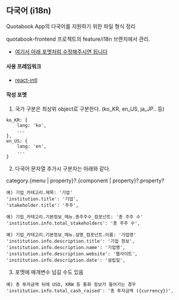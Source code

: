## 다국어 (i18n)

Quotabook App의 다국어를 지원하기 위한 파일 형식 정리

quotabook-frontend 프로젝트의 feature/i18n 브랜치에서 관리.

- [여기서 아래 포멧처럼 수정해주시면 됩니다](https://github.com/quotabook/quotabook-frontend/blob/feature/i18n/src/translations/messages.ts)

#### 사용 프레임워크

- [react-intl](https://github.com/formatjs/react-intl/tree/master/docs)

#### 작성 포멧

1) 국가 구분은 최상위 object로 구분한다. (ko_KR, en_US, ja_JP.. 등)

```
ko_KR: {
    lang: 'ko',
    ...
},
en_US: {
    lang: 'en',
    ...
}
```

2) 다국어 문자열 추가시 구분자는 아래와 같다.

category.{menu | property}?.{component | property}?.property?

```
예) 기업_카테고리.제목: '기업'
'institution.title': '기업',
'stakeholder.title': '주주',
```

```
예) 기업_카테고리.기본정보_메뉴.총주주수_컴포넌트: '총 주주 수'
'institution.info.total_stakeholders': '총 주주 수',
```

```
예) 기업_카테고리.기본정보_메뉴.설명_컴포넌트.이름: '기업명'
'institution.info.description.title': '기업 정보',
'institution.info.description.name': '기업명',
'institution.info.description.website': '웹사이트',
'institution.info.description.date': '설립일',
```

3) 포멧에 매개변수 넘길 수도 있음

```
예) 총 투자금액 뒤에 USD, KRW 등 통화 정보가 들어가는 경우
'institution.info.total_cash_raised': '총 투자금액 ({currency})',
``` 

